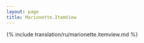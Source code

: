 ```yaml
---
layout: page
title: Marionette.ItemView
---
```


{% include translation/ru/marionette.itemview.md %}